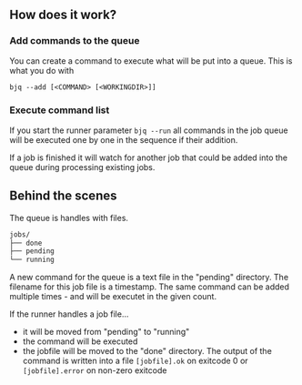 ## How does it work?

### Add commands to the queue

You can create a command to execute what will be put into a queue.
This is what you do with 

```txt
bjq --add [<COMMAND> [<WORKINGDIR>]]
```

### Execute command list

If you start the runner parameter `bjq --run` all commands in the job queue will be executed one by one in the sequence if their addition.

If a job is finished it will watch for another job that could be added into the queue during processing existing jobs.

## Behind the scenes

The queue is handles with files.

```txt
jobs/
├── done
├── pending
└── running
```

A new command for the queue is a text file in the "pending" directory. The filename for this job file is a timestamp. The same command can be added multiple times - and will be executet in the given count.

If the runner handles a job file...

* it will be moved from "pending" to "running"
* the command will be executed
* the jobfile will be moved to the "done" directory. The output of the command is written into a file `[jobfile].ok` on exitcode 0 or `[jobfile].error` on non-zero exitcode
